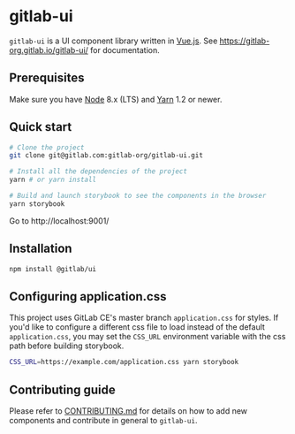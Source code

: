 # gitlab-ui

`gitlab-ui` is a UI component library written in [Vue.js](https://vuejs.org).
See https://gitlab-org.gitlab.io/gitlab-ui/ for documentation.


## Prerequisites

Make sure you have [Node](https://nodejs.org/en/) 8.x (LTS) and [Yarn](https://yarnpkg.com/) 1.2 or newer.

## Quick start

```sh
# Clone the project
git clone git@gitlab.com:gitlab-org/gitlab-ui.git

# Install all the dependencies of the project
yarn # or yarn install

# Build and launch storybook to see the components in the browser
yarn storybook
```

Go to http://localhost:9001/

## Installation

```sh
npm install @gitlab/ui
```

## Configuring application.css

This project uses GitLab CE's master branch `application.css` for styles. If you'd like to configure a different css file to load instead of the default `application.css`, you may set the `CSS_URL` environment variable with the css path before building storybook.

```sh
CSS_URL=https://example.com/application.css yarn storybook
```

## Contributing guide

Please refer to [CONTRIBUTING.md](CONTRIBUTING.md) for details on how to add new components and contribute in general to `gitlab-ui`.
